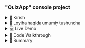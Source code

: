 ### "QuizApp" console project


<details>
<summary>🎤 Kirish </summary>

- #### "You don’t have to be great to start, but you have to start to be great."

</details>

<details>
<summary>🧩 Loyiha haqida umumiy tushuncha</summary>
  
### “ QuizApp ” — bu o‘qituvchi va talabalar rejimida ishlaydigan dastur.
- Bu dasturning asosiy funksiyalari:
```
        ✔️ Quizlarni yaratish va ularga vaqt belgilash
        ✔️ Quizlarni  disable yoki enable qilish va o‘chirish
        ✔️ Savollarga javob berish
        ✔️ Natijani ko‘rish
        ✔️ JSON fayl bilan savollarni serializa deserialize qilish
```
### Readability va Reusability  qulay bo'lish uchun project qismlarga break qilingan, keling project skeletini ko'rib chiqamiz 
```mermaid
graph TD
    H["QuizApp"] --> A[Program.cs]
    A --> C[Models]
    C --> C2[McqQuestion.cs]
    C --> C3[TrueFalseQuestion.cs]
    C --> C4[ShortAnswerQuestion.cs]
    C --> C5[QuizMeta.cs]

    A --> D[Services]
    D --> D5[QuizAction.cs]
    D --> D1[QuizBuilder.cs]
    %% D1 -->G["static void Run ()"]
    %% D1 -->G1["static void CreateQuiz ()"]
    D --> D2[QuizManager.cs]
    D --> D3[QuizRunner.cs]
    D --> D4[QuizStorage.cs]

    A --> E[Utilities]
    E --> E1[InputHelper.cs]

    A --> F[Data]
    F --> F1[C#_Basics.json]
```

### Program.cs  da ham juda kop code yozilmagan , shunchaki tanlangan mode ga qarab boshqa bir classga yo'naltirilgan
![My photo](images/image.png)
</details>

<details>
<summary> 💻 Live Demo </summary>

- System detects existing quiz  
- User declines to overwrite

</details>

<details>
<summary> 🧠  Code Walkthrough</summary>

  ### Keling projectning bir qismidagi code ni ko'rib o'tamiz
  
```csharp
using Spectre.Console;

public static class QuizBuilder
{
    public static void Run()
    {
        AnsiConsole.Write(
            new Rule("[bold yellow]TEACHER MODE[/]")
                .Centered()
                .RuleStyle("grey"));

        var option = InputHelper.AskText(new[] { "Create quiz", "Manage quizzes", "Exit" });

        switch (option)
        {
            case "Create quiz": CreateQuiz(); break;
            case "Manage quizzes": QuizManager.Run(); break;
            case "Exit": return;
        }
    }

    public static void CreateQuiz()
    {
        var quizTitle = InputHelper.AskText("[ Title of new quiz ]");
        var quizDescription = InputHelper.AskText("[ Short description ]");
        bool IsActive = true;
        var questions = new List<Dictionary<string, object>>();
        var quiz = new Dictionary<string, object>()
        {
            ["Title"] = quizTitle,
            ["Description"] = quizDescription,
            ["IsActive"] = IsActive,
            ["Questions"] = questions
        };
        while (true)
        {
            var quizType = InputHelper.AskText($"Add questions to “{quizTitle}”", ["Add MCQ", "Add True/False", "Add Short Answer", "Finish Quiz"]);

            switch (quizType)
            {
                case "Add MCQ":
                    questions.Add(McqQuestion.Run());
                    break;
                case "Add True/False":
                    questions.Add(TrueFalseQuestion.Run());
                    break;
                case "Add Short Answer":
                    questions.Add(ShortAnswerQuestion.Run());
                    break;
                case "Finish Quiz":
                    QuizStorage.ViewSummary(questions);
                    var saveOption = InputHelper.AskConfirmation("Save quiz? [y/n]");

                    if (saveOption)
                    {
                        QuizStorage.SaveQuizAsJson(quiz);
                    }
                    return;
            }
        }
    }

}
```

###  ---- MCQ Questions ----
```csharp
using System.Reflection.Emit;
using Spectre.Console;

public static class McqQuestion
{
    public static Dictionary<string, object> Run()
    {
        var question = InputHelper.AskText("Question prompt");

        int? countOfOptions = InputHelper.AskInt("How many options would be? [ count must be integer]");


        var optionsDictioanry = new Dictionary<string, string> { };


        char i = 'A';
        for (var _ = 0; _ < countOfOptions; _++)
        {
            optionsDictioanry[i.ToString()] = InputHelper.AskText($"Option {i}");
            i++;
        }

        var correctOptionKey = InputHelper.AskText("Correct option key", optionsDictioanry.Keys.ToArray());

        int? timeLimit = InputHelper.AskInt("Time limit in seconds (ENTER for none)");

        var mcq = new Dictionary<string, object>
        {
            ["Type"] = "MCQ",
            ["Prompt"] = question,
            ["Options"] = optionsDictioanry,
            ["Answer"] = correctOptionKey
        };

        if (timeLimit.HasValue)
        {
            mcq["TimeLimitSeconds"] = timeLimit.Value;
        }

        AnsiConsole.MarkupLine($"[green]Question added to MCQ successfully[/]");
        return mcq;
    }
}

```
###  ---- Short Answers ----
```csharp
public static class ShortAnswerQuestion
{
    public static Dictionary<string, object> Run()
    {
        var question = InputHelper.AskText("Question prompt");

        var correctOptionKey = InputHelper.AskText("[ Correct option key ]");

        int? timeLimit = InputHelper.AskInt("[ Time limit in seconds (ENTER for none) ]");

        var mcq = new Dictionary<string, object>
        {
            ["Type"] = "ShortAnswer",
            ["Prompt"] = question,
            ["Answer"] = correctOptionKey

        };
        if (timeLimit.HasValue)
        {
            mcq["TimeLimitSeconds"] = timeLimit;
        }
        return mcq;
    }
}



```
###  ---- True/False Questions ----
```csharp
public static class TrueFalseQuestion
{
    public static Dictionary<string, object> Run()
    {
        var question = InputHelper.AskText("Question prompt");

        var correctOptionKey = InputHelper.AskText("Correct option key", ["True", "False"]);

        var trueFalse = new Dictionary<string, object>
        {
            ["Type"] = "True/False",
            ["Prompt"] = question,
            ["Answer"] = correctOptionKey
        };
        return trueFalse;
    }

}

```


</details>

<details>
<summary> 📌 Summary</summary>

- #### "QuizApp" bu men bajargan 1-project , hattoki u mini console project bolsa ham , g'ij-g'ij bilim bo'ldi
- ##### Nimalar o'rgandim :
-  ✅ Spectre library yangilik boldi , project davomida uni qisman o'rgandim va kerakli joylarda to'gri foydalandim.
-  ✅ Birinchi martta Json fayldan o'qish va unga yozish kerak bo'lgan real case ga duch keldm.
-  ✅ Collections dan foydalandim

#### "You don’t have to be great to start, but you have to start to be great."

</details>
